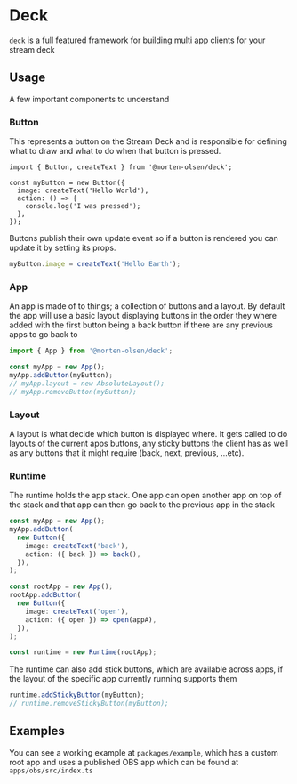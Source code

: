 # Deck

`deck` is a full featured framework for building multi app clients for your stream deck

## Usage

A few important components to understand

### Button

This represents a button on the Stream Deck and is responsible for defining what to draw and what to do when that button is pressed.

```typescrpit
import { Button, createText } from '@morten-olsen/deck';

const myButton = new Button({
  image: createText('Hello World'),
  action: () => {
    console.log('I was pressed');
  },
});
```

Buttons publish their own update event so if a button is rendered you can update it by setting its props.

```typescript
myButton.image = createText('Hello Earth');
```

### App

An app is made of to things; a collection of buttons and a layout. By default the app will use a basic layout displaying buttons in the order they where added with the first button being a back button if there are any previous apps to go back to

```typescript
import { App } from '@morten-olsen/deck';

const myApp = new App();
myApp.addButton(myButton);
// myApp.layout = new AbsoluteLayout();
// myApp.removeButton(myButton);
```

### Layout

A layout is what decide which button is displayed where. It gets called to do layouts of the current apps buttons, any sticky buttons the client has as well as any buttons that it might require (back, next, previous, ...etc).

### Runtime

The runtime holds the app stack. One app can open another app on top of the stack and that app can then go back to the previous app in the stack

```typescript
const myApp = new App();
myApp.addButton(
  new Button({
    image: createText('back'),
    action: ({ back }) => back(),
  }),
);

const rootApp = new App();
rootApp.addButton(
  new Button({
    image: createText('open'),
    action: ({ open }) => open(appA),
  }),
);

const runtime = new Runtime(rootApp);
```

The runtime can also add stick buttons, which are available across apps, if the layout of the specific app currently running supports them

```typescript
runtime.addStickyButton(myButton);
// runtime.removeStickyButton(myButton);
```

## Examples

You can see a working example at `packages/example`, which has a custom root app and uses a published OBS app which can be found at `apps/obs/src/index.ts`
